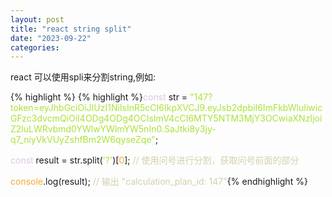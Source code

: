 ```yaml
---
layout: post
title: "react string split"
date: "2023-09-22"
categories: 
---
```

<p>react 可以使用spli来分割string,例如:</p>

{% highlight %}
{% highlight %}<span style="color:#dcc6e0">const</span> str = <span style="color:#abe338">&quot;147?token=eyJhbGciOiJIUzI1NiIsInR5cCI6IkpXVCJ9.eyJsb2dpbiI6ImFkbWluIiwicGFzc3dvcmQiOiI4ODg4ODg4OCIsImV4cCI6MTY5NTM3MjY3OCwiaXNzIjoiZ2luLWRvbmd0YWlwYWlmYW5nIn0.SaJtki8y3jy-q7_niyVkVUyZshfBm2W6qyseZqe&quot;</span>;

<span style="color:#dcc6e0">const</span> result = str.split(<span style="color:#abe338">&#39;?&#39;</span>)[<span style="color:#f5ab35">0</span>]; <span style="color:#d4d0ab">// 使用问号进行分割，获取问号前面的部分</span>

<span style="color:#f5ab35">console</span>.log(result); <span style="color:#d4d0ab">// 输出 &quot;calculation_plan_id: 147&quot;</span>{% endhighlight %}

